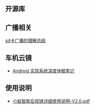 ## 开源库


## 广播相关

[sd卡广播的理解总结](https://blog.csdn.net/wzh048503/article/details/79033848)

## 车机云镜

* [Android 实现系统深度休眠笔记](https://blog.csdn.net/zhoumushui/article/details/48518187)


## 使用说明

* [小蚁智能后视镜详细使用说明-V2.0.pdf](https://www.xiaoyi.com/yicarcam2/xiaoyi_home/%E5%B0%8F%E8%9A%81%E6%99%BA%E8%83%BD%E5%90%8E%E8%A7%86%E9%95%9C%E8%AF%A6%E7%BB%86%E4%BD%BF%E7%94%A8%E8%AF%B4%E6%98%8E-V2.0.pdf)


